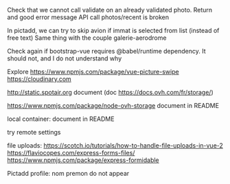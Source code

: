Check that we cannot call validate on an already validated photo. Return and good error message
API call photos/recent is broken

In pictadd, we can try to skip avion if immat is selected from list (instead of free text)
Same thing with the couple galerie-aerodrome

Check again if bootstrap-vue requires @babel/runtime dependency. It should not, and I do not understand why

Explore https://www.npmjs.com/package/vue-picture-swipe
https://cloudinary.com

http://static.spotair.org
	document
	(doc https://docs.ovh.com/fr/storage/)


https://www.npmjs.com/package/node-ovh-storage
	document in README

local container:
	document in README
	
try remote settings

file uploads:
	https://scotch.io/tutorials/how-to-handle-file-uploads-in-vue-2
	https://flaviocopes.com/express-forms-files/
	https://www.npmjs.com/package/express-formidable
	
Pictadd profile: nom premon do not appear


